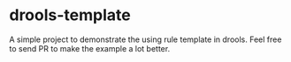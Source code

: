 # drools-template

A simple project to demonstrate the using rule template in drools. Feel free to send PR to make the example a lot better.


